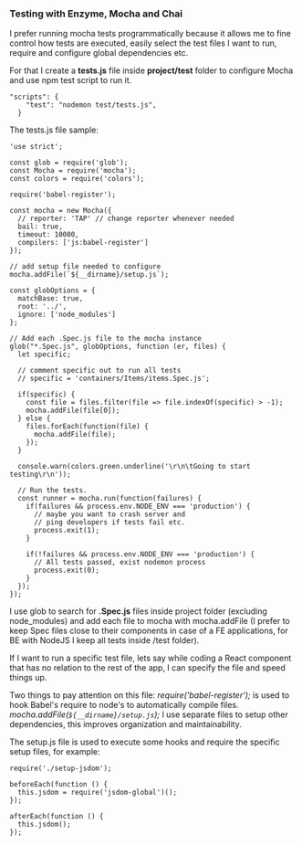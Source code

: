 ### Testing with Enzyme, Mocha and Chai

I prefer running mocha tests programmatically because it allows me
to fine control how tests are executed, easily select the test files I
want to run, require and configure global dependencies etc.

For that I create a **tests.js** file inside **project/test** folder
to configure Mocha and use npm test script to run it.

```
"scripts": {
    "test": "nodemon test/tests.js",
  }
```

The tests.js file sample:

```
'use strict';

const glob = require('glob');
const Mocha = require('mocha');
const colors = require('colors');

require('babel-register');

const mocha = new Mocha({
  // reporter: 'TAP' // change reporter whenever needed
  bail: true,
  timeout: 10000,
  compilers: ['js:babel-register']
});

// add setup file needed to configure
mocha.addFile(`${__dirname}/setup.js`);

const globOptions = {
  matchBase: true,
  root: '../',
  ignore: ['node_modules']
};

// Add each .Spec.js file to the mocha instance
glob("*.Spec.js", globOptions, function (er, files) {
  let specific;

  // comment specific out to run all tests
  // specific = 'containers/Items/items.Spec.js';

  if(specific) {
    const file = files.filter(file => file.indexOf(specific) > -1);
    mocha.addFile(file[0]);
  } else {
    files.forEach(function(file) {
      mocha.addFile(file);
    });
  }

  console.warn(colors.green.underline('\r\n\tGoing to start testing\r\n'));

  // Run the tests.
  const runner = mocha.run(function(failures) {
    if(failures && process.env.NODE_ENV === 'production') {
      // maybe you want to crash server and
      // ping developers if tests fail etc.
      process.exit(1);
    }

    if(!failures && process.env.NODE_ENV === 'production') {
      // All tests passed, exist nodemon process
      process.exit(0);
    }
  });
});
```

I use glob to search for **.Spec.js** files inside project folder (excluding node_modules)
and add each file to mocha with mocha.addFile (I prefer to keep Spec files close to their components in case of a FE applications, for BE with NodeJS I keep all tests inside /test folder).

If I want to run a specific test file, lets say while coding a React component that has no relation to the rest of the app, I can specify the file and speed things up.

Two things to pay attention on this file:
*require('babel-register');* is used to hook Babel's require to node's to automatically compile files.
*mocha.addFile(`${__dirname}/setup.js`);* I use separate files to setup other dependencies, this improves organization and maintainability.

The setup.js file is used to execute some hooks and
require the specific setup files, for example:

```
require('./setup-jsdom');

beforeEach(function () {
  this.jsdom = require('jsdom-global')();
});

afterEach(function () {
  this.jsdom();
});
```
